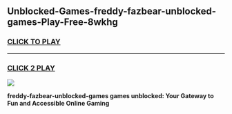 
## Unblocked-Games-freddy-fazbear-unblocked-games-Play-Free-8wkhg
<h3>
<a href="https://premium76.site?title=freddy-fazbear-unblocked-games&ref=15A">CLICK TO PLAY</a></h3>
<hr>

<h3>
<a href="https://premium76.site?title=freddy-fazbear-unblocked-games&ref=15A">CLICK 2 PLAY</a>
  
</h3>

<a href="https://premium76.site?title=freddy-fazbear-unblocked-games&ref=15A"><img src="https://clearcache.store/games.png"></a>


**freddy-fazbear-unblocked-games games unblocked: Your Gateway to Fun and Accessible Online Gaming**
